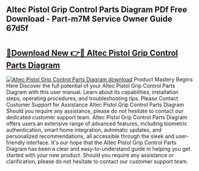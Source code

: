 ## Altec Pistol Grip Control Parts Diagram PDf Free Download - Part-m7M Service Owner Guide 67d5f

# <h2><a href="http://dfttuh.blite.top/?on=Altec+Pistol+Grip+Control+Parts+Diagram">🔗Download New 👉🔴 Altec Pistol Grip Control Parts Diagram</a></h2>

[![Altec Pistol Grip Control Parts Diagram download](https://i.imgur.com/lujVjoI.png)](http://dfttuh.blite.top/?on=Altec+Pistol+Grip+Control+Parts+Diagram)
Product Mastery Begins Here Discover the full potential of your Altec Pistol Grip Control Parts Diagram with this user manual. Learn about its capabilities, installation steps, operating procedures, and troubleshooting tips. Please Contact Customer Support for Assistance Altec Pistol Grip Control Parts Diagram Should you require any assistance, please do not hesitate to contact our dedicated customer support team. Altec Pistol Grip Control Parts Diagram offers users an extensive range of advanced features, including biometric authentication, smart home integration, automatic updates, and personalized recommendations, all accessible through the sleek and user-friendly interface. It's our hope that the Altec Pistol Grip Control Parts Diagram has been a clear and easy-to-understand guide in helping you get started with your new product. Should you require any assistance or clarification, please do not hesitate to contact our customer support team.
